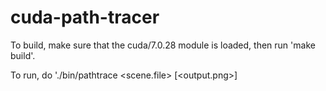 # cuda-path-tracer

To build, make sure that the cuda/7.0.28 module is loaded, then run 'make build'.

To run, do './bin/pathtrace \<scene.file\> \[\<output.png\>\]
